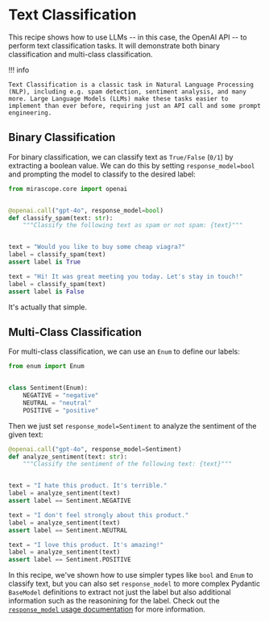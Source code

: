 
# Text Classification

This recipe shows how to use LLMs -- in this case, the OpenAI API -- to perform text classification tasks. It will demonstrate both binary classification and multi-class classification.

!!! info

    Text Classification is a classic task in Natural Language Processing (NLP), including e.g. spam detection, sentiment analysis, and many more. Large Language Models (LLMs) make these tasks easier to implement than ever before, requiring just an API call and some prompt engineering.

## Binary Classification

For binary classification, we can classify text as `True/False` (`0/1`) by extracting a boolean value. We can do this by setting `response_model=bool` and prompting the model to classify to the desired label:

```python
from mirascope.core import openai


@openai.call("gpt-4o", response_model=bool)
def classify_spam(text: str):
    """Classify the following text as spam or not spam: {text}"""


text = "Would you like to buy some cheap viagra?"
label = classify_spam(text)
assert label is True

text = "Hi! It was great meeting you today. Let's stay in touch!"
label = classify_spam(text)
assert label is False
```

It's actually that simple.

## Multi-Class Classification

For multi-class classification, we can use an `Enum` to define our labels:

```python
from enum import Enum


class Sentiment(Enum):
    NEGATIVE = "negative"
    NEUTRAL = "neutral"
    POSITIVE = "positive"
```

Then we just set `response_model=Sentiment` to analyze the sentiment of the given text:

```python
@openai.call("gpt-4o", response_model=Sentiment)
def analyze_sentiment(text: str):
    """Classify the sentiment of the following text: {text}"""


text = "I hate this product. It's terrible."
label = analyze_sentiment(text)
assert label == Sentiment.NEGATIVE

text = "I don't feel strongly about this product."
label = analyze_sentiment(text)
assert label == Sentiment.NEUTRAL

text = "I love this product. It's amazing!"
label = analyze_sentiment(text)
assert label == Sentiment.POSITIVE
```

In this recipe, we've shown how to use simpler types like `bool` and `Enum` to classify text, but you can also set `response_model` to more complex Pydantic `BaseModel` definitions to extract not just the label but also additional information such as the reasonining for the label. Check out the [`response_model` usage documentation](../learn/concepts/response_models.md) for more information.
